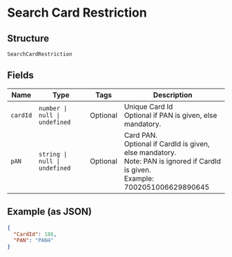 
# Search Card Restriction

## Structure

`SearchCardRestriction`

## Fields

| Name | Type | Tags | Description |
|  --- | --- | --- | --- |
| `cardId` | `number \| null \| undefined` | Optional | Unique Card Id<br>Optional if PAN is given, else mandatory. |
| `pAN` | `string \| null \| undefined` | Optional | Card PAN.<br>Optional if CardId is given, else mandatory.<br>Note: PAN is ignored if CardId is given.<br>Example: 7002051006629890645 |

## Example (as JSON)

```json
{
  "CardId": 186,
  "PAN": "PAN4"
}
```

